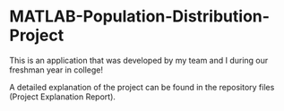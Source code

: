 # MATLAB-Population-Distribution-Project
This is an application that was developed by my team and I during our freshman year in college!

A detailed explanation of the project can be found in the repository files (Project Explanation Report).

